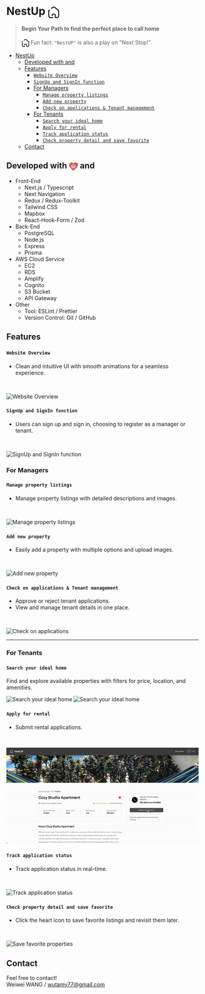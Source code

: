 # NestUp <img align="center" width="30px" src="./readme_assets/house.png"/>


> #### Begin Your Path to find the perfect place to call home           
>
> <img align="center" width="20px" src="./readme_assets/house.png"/>  Fun fact: `"NestUP"` is also a play on "Next Stop!".

- [NestUp ](#nestup-)
  - [Developed with  and](#developed-with--and)
  - [Features](#features)
      - [`Website Overview`](#website-overview)
      - [`SignUp and SignIn function`](#signup-and-signin-function)
    - [For Managers](#for-managers)
      - [`Manage property listings`](#manage-property-listings)
      - [`Add new property`](#add-new-property)
      - [`Check on applications & Tenant management`](#check-on-applications--tenant-management)
    - [For Tenants](#for-tenants)
      - [`Search your ideal home`](#search-your-ideal-home)
      - [`Apply for rental`](#apply-for-rental)
      - [`Track application status`](#track-application-status)
      - [`Check property detail and save favorite`](#check-property-detail-and-save-favorite)
  - [Contact](#contact)

## Developed with <img align="center" width="24px" src="./readme_assets/heart.png"/> and

- Front-End
  - Next.js / Typescript
  - Next Navigation
  - Redux / Redux-Toolkit
  - Tailwind CSS
  - Mapbox
  - React-Hook-Form / Zod
- Back-End
  - PostgreSQL
  - Node.js
  - Express
  - Prisma
- AWS Cloud Service
  - EC2
  - RDS
  - Amplify
  - Cognito
  - S3 Bucket
  - API Gateway
- Other
  - Tool: ESLint / Prettier
  - Version Control: Git / GitHub

## Features

#### `Website Overview`
- Clean and intuitive UI with smooth animations for a seamless experience.
<br/>

![Website Overview](https://ik.imagekit.io/blogwanderword/overview.gif?updatedAt=1742439882407)

#### `SignUp and SignIn function`
- Users can sign up and sign in, choosing to register as a manager or tenant.
<br/>

![SignUp and SignIn function](https://ik.imagekit.io/blogwanderword/signup.gif?updatedAt=1742439103495)

### For Managers

#### `Manage property listings`
- Manage property listings with detailed descriptions and images.
<br/>

![Manage property listings](https://ik.imagekit.io/blogwanderword/property-list.gif?updatedAt=1742440153872)

#### `Add new property`
- Easily add a property with multiple options and upload images.
<br/>

![Add new property](https://ik.imagekit.io/blogwanderword/add-property.gif?updatedAt=1742440139364)

#### `Check on applications & Tenant management`
- Approve or reject tenant applications.
- View and manage tenant details in one place.
<br/>

![Check on applications](https://ik.imagekit.io/blogwanderword/manager-approve-application-ezgif.com-video-to-gif-converter.gif?updatedAt=1742439031300)

---

### For Tenants

#### `Search your ideal home`
Find and explore available properties with filters for price, location, and amenities.
<br/>

![Search your ideal home](https://ik.imagekit.io/blogwanderword/search.gif?updatedAt=1742439110952)
![Search your ideal home](https://ik.imagekit.io/blogwanderword/filter.gif?updatedAt=1742439066178)

#### `Apply for rental`
- Submit rental applications.
<br/>

![Apply for rental](./readme_assets/apply.gif)

#### `Track application status`
- Track application status in real-time.
<br/>

![Track application status](https://ik.imagekit.io/blogwanderword/track-application-status.gif?updatedAt=1742439108094)

#### `Check property detail and save favorite`
- Click the heart icon to save favorite listings and revisit them later.
<br/>

![Save favorite properties](https://ik.imagekit.io/blogwanderword/add-favorite.gif?updatedAt=1742438924389)
## Contact

Feel free to contact!
<br/>
Weiwei WANG / wutamy77@gmail.com

